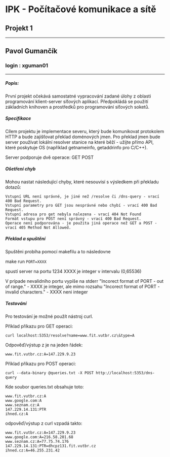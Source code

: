 # IPK - Počítačové komunikace a sítě
## Projekt 1 

---

## Pavol Gumančík 
### login : xguman01

---

##### Popis:
První projekt očekává samostatné vypracování zadané úlohy z oblasti programování klient-server síťových aplikací. Předpokládá se použití základních knihoven a prostředků pro programování síťových soketů. 

##### Specifikace
Cílem projektu je implementace severu, který bude komunikovat protokolem HTTP a bude zajišťovat překlad doménových jmen. Pro překlad jmen bude server používat lokální resolver stanice na které běží - užijte přímo API, které poskytuje OS (například getnameinfo, getaddrinfo pro C/C++). 

Server podporuje dvě operace:
	GET
	POST

##### Ošetření chyb
Mohou nastat následující chyby, které nesouvisí s výsledkem při překladu dotazů:

    Vstupní URL není správné, je jiné než /resolve či /dns-query - vrací 400 Bad Request.
    Vstupní parametry pro GET jsou nesprávné nebo chybí - vrací 400 Bad Request.
    Vstupní adresa pro get nebyla nalezena - vrací 404 Not Found
    Formát vstupu pro POST není správný - vrací 400 Bad Request.
    Operace není podporována - je použita jiná operace než GET a POST - vrací 405 Method Not Allowed.

##### Překlad a spuštění
Spuštěni probíha pomocí makefilu a to následovne

make run ```PORT=XXXX```		

spustí server na portu 1234 
XXXX je integer v intervalu (0,65536)

V prípade nevalidního portu vypíše na stderr
	"Incorect format of PORT - out of range." - XXXX je integer, ale mimo rozsahu
	"Incorect format of PORT - invalid characters." - XXXX neni integer
##### Testování

Pro testování je možné použít nástroj curl. 

Příklad příkazu pro GET operaci:

```
curl localhost:5353/resolve?name=www.fit.vutbr.cz\&type=A
```

Odpověď/výstup z je na jeden řádek:

```
www.fit.vutbr.cz:A=147.229.9.23
```

Příklad příkazu pro POST operaci:

```
curl --data-binary @queries.txt -X POST http://localhost:5353/dns-query
```

Kde soubor queries.txt obsahuje toto:

```
www.fit.vutbr.cz:A
www.google.com:A
www.seznam.cz:A
147.229.14.131:PTR
ihned.cz:A
```

odpověď/výstup z curl vzpadá takto:

```
www.fit.vutbr.cz:A=147.229.9.23
www.google.com:A=216.58.201.68
www.seznam.cz:A=77.75.74.176
147.229.14.131:PTR=dhcpz131.fit.vutbr.cz
ihned.cz:A=46.255.231.42
```




